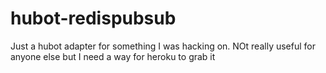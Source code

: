 # hubot-redispubsub

Just a hubot adapter for something I was hacking on. NOt really useful for anyone else but I need a way for heroku to grab it
